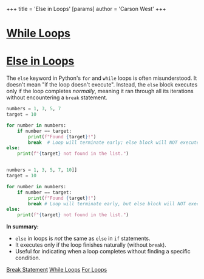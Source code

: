 +++
 title = 'Else in Loops'
[params]
	author = 'Carson West'
+++
# [While Loops](./../while-loops/)
# [Else in Loops](./../else-in-loops/) 
The `else` keyword in Python's `for` and `while` loops is often misunderstood. It doesn't mean "if the loop doesn't execute".  Instead, the `else` block executes only if the loop completes *normally*, meaning it ran through all its iterations without encountering a `break` statement.

```python
numbers = 1, 3, 5, 7
target = 10

for number in numbers:
    if number == target:
        print(f"Found {target}!")
        break  # Loop will terminate early; else block will NOT execute
else:
    print(f"{target} not found in the list.")


numbers = 1, 3, 5, 7, 10]]
target = 10

for number in numbers:
    if number == target:
        print(f"Found {target}!")
        break # Loop will terminate early, but else block will NOT execute
else:
    print(f"{target} not found in the list.")

```

**In summary:**

*   `else` in loops is *not* the same as `else` in `if` statements.
*   It executes only if the loop finishes naturally (without `break`).
*   Useful for indicating when a loop completes without finding a specific condition.


[Break Statement](./../break-statement/)  [While Loops](./../while-loops/) [For Loops](./../for-loops/)
